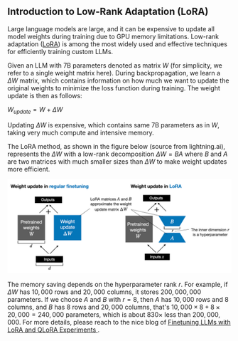 ## Introduction to Low-Rank Adaptation (LoRA)




Large language models are large, and it can be expensive to update all model weights during training due to GPU memory limitations. 
Low-rank adaptation ([LoRA](https://arxiv.org/abs/2106.09685))  is among the most widely used and effective techniques for efficiently training custom LLMs.  

Given an LLM with 7B parameters denoted as matrix $W$ (for simplicity, we refer to a single weight matrix here). During backpropagation, 
we learn a $\Delta W$ matrix, which contains information on how much we want to update the original weights to minimize the loss function during training.
The weight update is then as follows:

$W_{update} = W +  \Delta W$

Updating $\Delta W$ is expensive, which contains same 7B parameters as in $W$,  taking very much  compute and intensive memory.

The LoRA method, as shown in the figure below (source from lightning.ai), represents the $\Delta W$ with a low-rank decomposition $\Delta W = B A$ where $B$ and $A$ are two matrices with much smaller sizes than $\Delta W$ to make weight updates more efficient.  



<div align="center"><img src='../figs/LoRA.jpeg' width=550 alt=''> </img></div> 

The memory saving depends on the hyperparameter rank $r$. For example, if $\Delta W$ has $10,000$ rows and $20,000$ columns, it stores $200,000,000$ parameters. If we choose $A$ and $B$ with $r=8$, then $A$ has $10,000$ rows and $8$ columns, and $B$ has $8$ rows and $20,000$ columns, that's $10,000×8 + 8×20,000 = 240,000$ parameters, which is about $830 \times$ less than $200,000,000$.
For more details, please reach to the nice blog of <u> [Finetuning LLMs with LoRA and QLoRA Experiments](https://lightning.ai/pages/community/lora-insights/) </u>.

